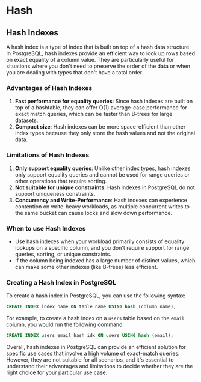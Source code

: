 # Hash

## Hash Indexes

A hash index is a type of index that is built on top of a hash data structure. In PostgreSQL, hash indexes provide an efficient way to look up rows based on exact equality of a column value. They are particularly useful for situations where you don't need to preserve the order of the data or when you are dealing with types that don't have a total order.

### Advantages of Hash Indexes

1. **Fast performance for equality queries**: Since hash indexes are built on top of a hashtable, they can offer O(1) average-case performance for exact match queries, which can be faster than B-trees for large datasets.
2. **Compact size**: Hash indexes can be more space-efficient than other index types because they only store the hash values and not the original data.

### Limitations of Hash Indexes

1. **Only support equality queries**: Unlike other index types, hash indexes only support equality queries and cannot be used for range queries or other operations that require sorting.
2. **Not suitable for unique constraints**: Hash indexes in PostgreSQL do not support uniqueness constraints.
3. **Concurrency and Write-Performance**: Hash indexes can experience contention on write-heavy workloads, as multiple concurrent writes to the same bucket can cause locks and slow down performance.

### When to use Hash Indexes

- Use hash indexes when your workload primarily consists of equality lookups on a specific column, and you don't require support for range queries, sorting, or unique constraints.
- If the column being indexed has a large number of distinct values, which can make some other indexes (like B-trees) less efficient.

### Creating a Hash Index in PostgreSQL

To create a hash index in PostgreSQL, you can use the following syntax:

```sql
CREATE INDEX index_name ON table_name USING hash (column_name);
```

For example, to create a hash index on a `users` table based on the `email` column, you would run the following command:

```sql
CREATE INDEX users_email_hash_idx ON users USING hash (email);
```

Overall, hash indexes in PostgreSQL can provide an efficient solution for specific use cases that involve a high volume of exact-match queries. However, they are not suitable for all scenarios, and it's essential to understand their advantages and limitations to decide whether they are the right choice for your particular use case.